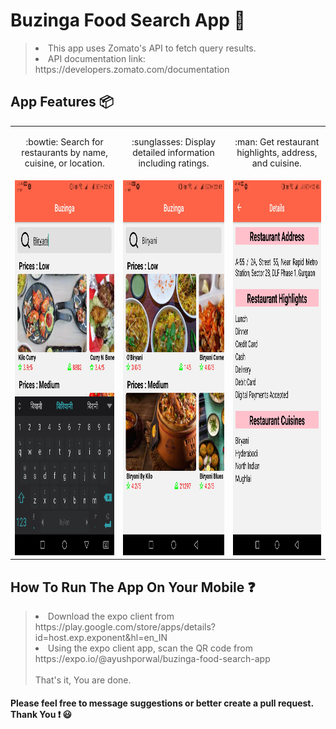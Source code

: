 # Buzinga Food Search App :pizza:
> <li> This app uses Zomato's API to fetch query results.</li>
> <li> API documentation link: https://developers.zomato.com/documentation </li>

## App Features :package:

<table align = "center">
  <tr border-spacing= 10px>
    <td><p align="center"> :bowtie: Search for restaurants by name, cuisine, or location. </p></td>
    <td><p align="center"> :sunglasses:  Display detailed information including ratings. </p></td>
    <td><p align="center"> :man: Get restaurant highlights, address, and cuisine. </p></td>
  </tr>
  <tr>
    <td><img src="./screenshots/3.jpg" alt="Buzinga Food App Starter Screen" width="300" height="600"/></td>
    <td><img src="./screenshots/4.jpg" alt="Buzinga Food App Starter Screen" width="300" height="600"/></td>
    <td><img src="./screenshots/5.jpg" alt="Buzinga Food App Starter Screen" width="300" height="600"/></td>
  </tr>
</table>

## How To Run The App On Your Mobile :question:
> <li> Download the expo client from https://play.google.com/store/apps/details?id=host.exp.exponent&hl=en_IN </li> 
> <li> Using the expo client app, scan the QR code from https://expo.io/@ayushporwal/buzinga-food-search-app </li><br>
> That's it, You are done.

#### Please feel free to message suggestions or better create a pull request. Thank You :exclamation:  :smiley:
